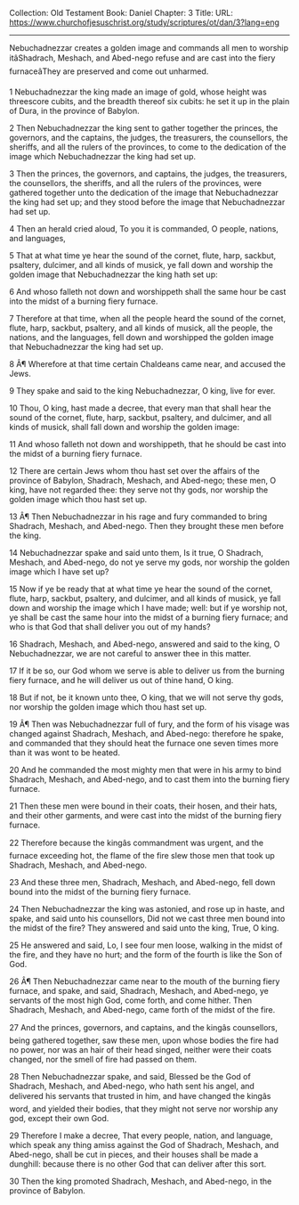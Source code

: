 Collection: Old Testament
Book: Daniel
Chapter: 3
Title: 
URL: https://www.churchofjesuschrist.org/study/scriptures/ot/dan/3?lang=eng

---

Nebuchadnezzar creates a golden image and commands all men to worship itâShadrach, Meshach, and Abed-nego refuse and are cast into the fiery furnaceâThey are preserved and come out unharmed.

1 Nebuchadnezzar the king made an image of gold, whose height was threescore cubits, and the breadth thereof six cubits: he set it up in the plain of Dura, in the province of Babylon.

2 Then Nebuchadnezzar the king sent to gather together the princes, the governors, and the captains, the judges, the treasurers, the counsellors, the sheriffs, and all the rulers of the provinces, to come to the dedication of the image which Nebuchadnezzar the king had set up.

3 Then the princes, the governors, and captains, the judges, the treasurers, the counsellors, the sheriffs, and all the rulers of the provinces, were gathered together unto the dedication of the image that Nebuchadnezzar the king had set up; and they stood before the image that Nebuchadnezzar had set up.

4 Then an herald cried aloud, To you it is commanded, O people, nations, and languages,

5 That at what time ye hear the sound of the cornet, flute, harp, sackbut, psaltery, dulcimer, and all kinds of musick, ye fall down and worship the golden image that Nebuchadnezzar the king hath set up:

6 And whoso falleth not down and worshippeth shall the same hour be cast into the midst of a burning fiery furnace.

7 Therefore at that time, when all the people heard the sound of the cornet, flute, harp, sackbut, psaltery, and all kinds of musick, all the people, the nations, and the languages, fell down and worshipped the golden image that Nebuchadnezzar the king had set up.

8 Â¶ Wherefore at that time certain Chaldeans came near, and accused the Jews.

9 They spake and said to the king Nebuchadnezzar, O king, live for ever.

10 Thou, O king, hast made a decree, that every man that shall hear the sound of the cornet, flute, harp, sackbut, psaltery, and dulcimer, and all kinds of musick, shall fall down and worship the golden image:

11 And whoso falleth not down and worshippeth, that he should be cast into the midst of a burning fiery furnace.

12 There are certain Jews whom thou hast set over the affairs of the province of Babylon, Shadrach, Meshach, and Abed-nego; these men, O king, have not regarded thee: they serve not thy gods, nor worship the golden image which thou hast set up.

13 Â¶ Then Nebuchadnezzar in his rage and fury commanded to bring Shadrach, Meshach, and Abed-nego. Then they brought these men before the king.

14 Nebuchadnezzar spake and said unto them, Is it true, O Shadrach, Meshach, and Abed-nego, do not ye serve my gods, nor worship the golden image which I have set up?

15 Now if ye be ready that at what time ye hear the sound of the cornet, flute, harp, sackbut, psaltery, and dulcimer, and all kinds of musick, ye fall down and worship the image which I have made; well: but if ye worship not, ye shall be cast the same hour into the midst of a burning fiery furnace; and who is that God that shall deliver you out of my hands?

16 Shadrach, Meshach, and Abed-nego, answered and said to the king, O Nebuchadnezzar, we are not careful to answer thee in this matter.

17 If it be so, our God whom we serve is able to deliver us from the burning fiery furnace, and he will deliver us out of thine hand, O king.

18 But if not, be it known unto thee, O king, that we will not serve thy gods, nor worship the golden image which thou hast set up.

19 Â¶ Then was Nebuchadnezzar full of fury, and the form of his visage was changed against Shadrach, Meshach, and Abed-nego: therefore he spake, and commanded that they should heat the furnace one seven times more than it was wont to be heated.

20 And he commanded the most mighty men that were in his army to bind Shadrach, Meshach, and Abed-nego, and to cast them into the burning fiery furnace.

21 Then these men were bound in their coats, their hosen, and their hats, and their other garments, and were cast into the midst of the burning fiery furnace.

22 Therefore because the kingâs commandment was urgent, and the furnace exceeding hot, the flame of the fire slew those men that took up Shadrach, Meshach, and Abed-nego.

23 And these three men, Shadrach, Meshach, and Abed-nego, fell down bound into the midst of the burning fiery furnace.

24 Then Nebuchadnezzar the king was astonied, and rose up in haste, and spake, and said unto his counsellors, Did not we cast three men bound into the midst of the fire? They answered and said unto the king, True, O king.

25 He answered and said, Lo, I see four men loose, walking in the midst of the fire, and they have no hurt; and the form of the fourth is like the Son of God.

26 Â¶ Then Nebuchadnezzar came near to the mouth of the burning fiery furnace, and spake, and said, Shadrach, Meshach, and Abed-nego, ye servants of the most high God, come forth, and come hither. Then Shadrach, Meshach, and Abed-nego, came forth of the midst of the fire.

27 And the princes, governors, and captains, and the kingâs counsellors, being gathered together, saw these men, upon whose bodies the fire had no power, nor was an hair of their head singed, neither were their coats changed, nor the smell of fire had passed on them.

28 Then Nebuchadnezzar spake, and said, Blessed be the God of Shadrach, Meshach, and Abed-nego, who hath sent his angel, and delivered his servants that trusted in him, and have changed the kingâs word, and yielded their bodies, that they might not serve nor worship any god, except their own God.

29 Therefore I make a decree, That every people, nation, and language, which speak any thing amiss against the God of Shadrach, Meshach, and Abed-nego, shall be cut in pieces, and their houses shall be made a dunghill: because there is no other God that can deliver after this sort.

30 Then the king promoted Shadrach, Meshach, and Abed-nego, in the province of Babylon.
